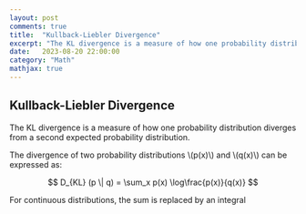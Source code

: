 ```yaml
---
layout: post
comments: true
title:  "Kullback-Liebler Divergence"
excerpt: "The KL divergence is a measure of how one probability distribution diverges from a second expected probability distribution."
date:   2023-08-20 22:00:00
category: "Math"
mathjax: true
---
```


## Kullback-Liebler Divergence

The KL divergence is a measure of how one probability distribution diverges from a second expected probability distribution.

The divergence of two probability distributions \\(p(x)\\) and \\(q(x)\\) can be expressed as:

$$
D_{KL} (p \| q) = \sum_x p(x) \log\frac{p(x)}{q(x)}
$$

For continuous distributions, the sum is replaced by an integral